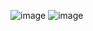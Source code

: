 ![image](https://github.com/heesoo-park/ForCodeKata/assets/80674868/a4cd19e2-42fb-4ab1-af67-cd5d5310d0ff)
![image](https://github.com/heesoo-park/ForCodeKata/assets/80674868/9695d9af-739e-4aa7-8326-23c49272e99a)
